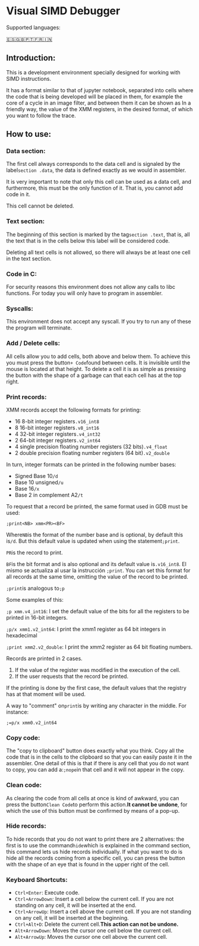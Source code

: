 # Visual SIMD Debugger

Supported languages:

[🇪🇸](/../../README.md)[🇬🇧](/../../readmes/README.en.md)[🇵🇹](/readmes/README.pt.md)[🇫🇷](/../readmes/README.fr.md)[🇮🇳](/../readmes/README.hi.md)

## Introduction:

This is a development environment specially designed for working with SIMD instructions.

It has a format similar to that of jupyter notebook, separated into cells where the code that is being developed will be placed in them, for example the core of a cycle in an image filter, and between them it can be shown as In a friendly way, the value of the XMM registers, in the desired format, of which you want to follow the trace.

## How to use:

### Data section:

The first cell always corresponds to the data cell and is signaled by the label`section .data`, the data is defined exactly as we would in assembler.

It is very important to note that only this cell can be used as a data cell, and furthermore, this must be the only function of it. That is, you cannot add code in it.

This cell cannot be deleted.

### Text section:

The beginning of this section is marked by the tag`section .text`, that is, all the text that is in the cells below this label will be considered code.

Deleting all text cells is not allowed, so there will always be at least one cell in the text section.

### Code in C:

For security reasons this environment does not allow any calls to libc functions. For today you will only have to program in assembler.

### Syscalls:

This environment does not accept any syscall. If you try to run any of these the program will terminate.

### Add / Delete cells:

All cells allow you to add cells, both above and below them. To achieve this you must press the button`+ Code`found between cells. It is invisible until the mouse is located at that height.
To delete a cell it is as simple as pressing the button with the shape of a garbage can that each cell has at the top right.

### Print records:

XMM records accept the following formats for printing:

-   16 8-bit integer registers`.v16_int8`
-   8 16-bit integer registers`.v8_int16`
-   4 32-bit integer registers`.v4_int32`
-   2 64-bit integer registers`.v2_int64`
-   4 single precision floating number registers (32 bits)`.v4_float`
-   2 double precision floating number registers (64 bit)`.v2_double`

In turn, integer formats can be printed in the following number bases:

-   Signed Base 10`/d`
-   Base 10 unsigned`/u`
-   Base 16`/x`
-   Base 2 in complement A2`/t`

To request that a record be printed, the same format used in GDB must be used:

`;print<NB> xmm<PR><BF>`

Where`NB`is the format of the number base and is optional, by default this is`/d`. But this default value is updated when using the statement`;print`.

`PR`is the record to print.

`BF`is the bit format and is also optional and its default value is`.v16_int8`. El mismo se actualiza al usar la instrucción `;print`. You can set this format for all records at the same time, omitting the value of the record to be printed.

`;print`is analogous to`;p`

Some examples of this:

`;p xmm.v4_int16`: I set the default value of the bits for all the registers to be printed in 16-bit integers.

`;p/x xmm1.v2_int64`: I print the xmm1 register as 64 bit integers in hexadecimal

`;print xmm2.v2_double`: I print the xmm2 register as 64 bit floating numbers.

Records are printed in 2 cases.

1) If the value of the register was modified in the execution of the cell.
2) If the user requests that the record be printed.

If the printing is done by the first case, the default values ​​that the registry has at that moment will be used.

A way to "comment" on`print`is by writing any character in the middle. For instance:

`;=p/x xmm0.v2_int64`

### Copy code:

The "copy to clipboard" button does exactly what you think. Copy all the code that is in the cells to the clipboard so that you can easily paste it in the assembler. One detail of this is that if there is any cell that you do not want to copy, you can add a:`;nope`in that cell and it will not appear in the copy.

### Clean code:

As clearing the code from all cells at once is kind of awkward, you can press the button`Clean Code`to perform this action.**It cannot be undone**, for which the use of this button must be confirmed by means of a pop-up.

### Hide records:

To hide records that you do not want to print there are 2 alternatives: the first is to use the command`hide`which is explained in the command section, this command lets us hide records individually. If what you want to do is hide all the records coming from a specific cell, you can press the button with the shape of an eye that is found in the upper right of the cell.

### Keyboard Shortcuts:

-   `Ctrl+Enter`: Execute code.
-   `Ctrl+ArrowDown`: Insert a cell below the current cell. If you are not standing on any cell, it will be inserted at the end.
-   `Ctrl+ArrowUp`: Insert a cell above the current cell. If you are not standing on any cell, it will be inserted at the beginning.
-   `Ctrl+Alt+D`: Delete the current cell.**This action can not be undone.**
-   `Alt+ArrowDown`: Moves the cursor one cell below the current cell.
-   `Alt+ArrowUp`: Moves the cursor one cell above the current cell.
